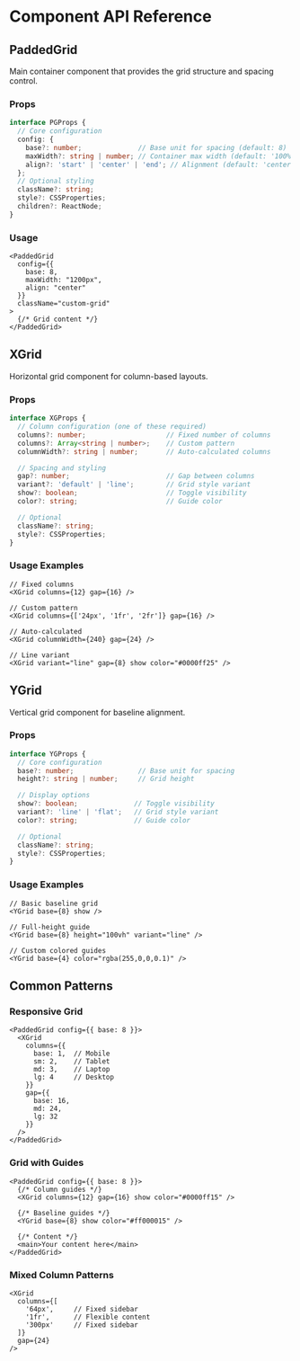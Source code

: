 # Component API Reference

## PaddedGrid

Main container component that provides the grid structure and spacing control.

### Props

```typescript
interface PGProps {
  // Core configuration
  config: {
    base?: number;              // Base unit for spacing (default: 8)
    maxWidth?: string | number; // Container max width (default: '100%')
    align?: 'start' | 'center' | 'end'; // Alignment (default: 'center')
  };
  // Optional styling
  className?: string;
  style?: CSSProperties;
  children?: ReactNode;
}
```

### Usage

```tsx
<PaddedGrid
  config={{
    base: 8,
    maxWidth: "1200px",
    align: "center"
  }}
  className="custom-grid"
>
  {/* Grid content */}
</PaddedGrid>
```

## XGrid

Horizontal grid component for column-based layouts.

### Props

```typescript
interface XGProps {
  // Column configuration (one of these required)
  columns?: number;                    // Fixed number of columns
  columns?: Array<string | number>;    // Custom pattern
  columnWidth?: string | number;       // Auto-calculated columns

  // Spacing and styling
  gap?: number;                        // Gap between columns
  variant?: 'default' | 'line';        // Grid style variant
  show?: boolean;                      // Toggle visibility
  color?: string;                      // Guide color

  // Optional
  className?: string;
  style?: CSSProperties;
}
```

### Usage Examples

```tsx
// Fixed columns
<XGrid columns={12} gap={16} />

// Custom pattern
<XGrid columns={['24px', '1fr', '2fr']} gap={16} />

// Auto-calculated
<XGrid columnWidth={240} gap={24} />

// Line variant
<XGrid variant="line" gap={8} show color="#0000ff25" />
```

## YGrid

Vertical grid component for baseline alignment.

### Props

```typescript
interface YGProps {
  // Core configuration
  base?: number;                // Base unit for spacing
  height?: string | number;     // Grid height

  // Display options
  show?: boolean;              // Toggle visibility
  variant?: 'line' | 'flat';   // Grid style variant
  color?: string;              // Guide color

  // Optional
  className?: string;
  style?: CSSProperties;
}
```

### Usage Examples

```tsx
// Basic baseline grid
<YGrid base={8} show />

// Full-height guide
<YGrid base={8} height="100vh" variant="line" />

// Custom colored guides
<YGrid base={4} color="rgba(255,0,0,0.1)" />
```

## Common Patterns

### Responsive Grid

```tsx
<PaddedGrid config={{ base: 8 }}>
  <XGrid
    columns={{
      base: 1,  // Mobile
      sm: 2,    // Tablet
      md: 3,    // Laptop
      lg: 4     // Desktop
    }}
    gap={{
      base: 16,
      md: 24,
      lg: 32
    }}
  />
</PaddedGrid>
```

### Grid with Guides

```tsx
<PaddedGrid config={{ base: 8 }}>
  {/* Column guides */}
  <XGrid columns={12} gap={16} show color="#0000ff15" />

  {/* Baseline guides */}
  <YGrid base={8} show color="#ff000015" />

  {/* Content */}
  <main>Your content here</main>
</PaddedGrid>
```

### Mixed Column Patterns

```tsx
<XGrid
  columns={[
    '64px',     // Fixed sidebar
    '1fr',      // Flexible content
    '300px'     // Fixed sidebar
  ]}
  gap={24}
/>
```
